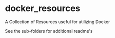 # docker_resources
A Collection of Resources useful for utilizing Docker

See the sub-folders for additional readme's